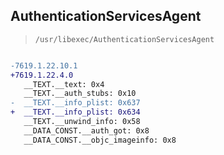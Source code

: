 ## AuthenticationServicesAgent

> `/usr/libexec/AuthenticationServicesAgent`

```diff

-7619.1.22.10.1
+7619.1.22.4.0
   __TEXT.__text: 0x4
   __TEXT.__auth_stubs: 0x10
-  __TEXT.__info_plist: 0x637
+  __TEXT.__info_plist: 0x634
   __TEXT.__unwind_info: 0x58
   __DATA_CONST.__auth_got: 0x8
   __DATA_CONST.__objc_imageinfo: 0x8

```
